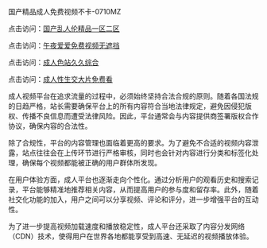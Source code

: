 国产精品成人免费视频不卡-0710MZ

点击访问：<a href="https://heiliaoxwd5i8.pages.dev">国产乱人伦精品一区二区</a>

点击访问：<a href="https://heiliaozj3tjd.pages.dev">午夜爱爱免费视频无遮挡</a>

点击访问：<a href="https://heiliaowzu4ur.pages.dev">成人色站久久综合</a>

点击访问：<a href="https://heiliaowt0d7p.pages.dev">成人性生交大片免费看</a>

成人视频平台在追求流量的过程中，必须始终坚持合法合规的原则。随着各国法规的日趋严格，站长需要确保平台上的所有内容符合当地法律规定，避免因侵犯版权、传播不良信息而遭受法律风险。因此，平台通常会与内容提供商签署版权合作协议，确保内容的合法性。

除了合规性，平台的内容管理也面临着更高的要求。为了避免不合适的视频内容泄露，站点往往会在上传环节进行严格审核，同时也会针对内容进行分类和标签化处理，确保每个视频都能被正确的用户群体所发现。

在用户体验方面，成人平台也逐渐走向个性化。通过分析用户的观看历史和搜索记录，平台能够精准地推荐相关内容，从而提高用户的参与度和留存率。此外，随着社交化功能的加入，用户之间可以分享视频、评论和评分，进一步增强平台的互动性。

为了进一步提高视频加载速度和播放稳定性，成人平台还采取了内容分发网络（CDN）技术，使得用户在世界各地都能享受到高速、无延迟的视频播放体验。

<span style="display:none;">[Canonical link]( ）</span>
